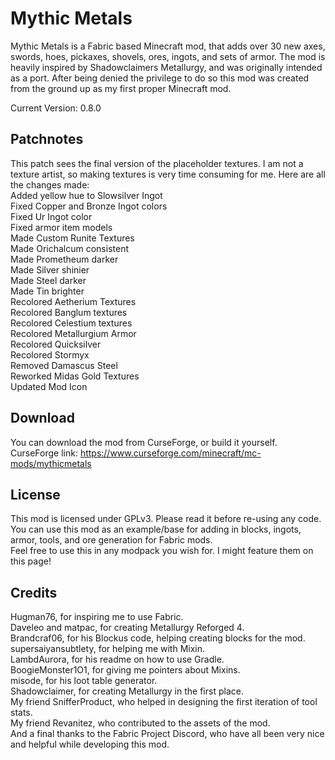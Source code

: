 # Mythic Metals

Mythic Metals is a Fabric based Minecraft mod, that adds over 30 new axes, swords, hoes, pickaxes, shovels, ores, ingots, and sets of armor. 
The mod is heavily inspired by Shadowclaimers Metallurgy, and was originally intended as a port. After being denied the privilege to do so this mod was created from the ground up as my first proper Minecraft mod.  

Current Version: 0.8.0

## Patchnotes
This patch sees the final version of the placeholder textures. I am not a texture artist, so making textures is very time consuming for me. Here are all the changes made:  
Added yellow hue to Slowsilver Ingot  
Fixed Copper and Bronze Ingot colors  
Fixed Ur Ingot color  
Fixed armor item models  
Made Custom Runite Textures  
Made Orichalcum consistent  
Made Prometheum darker  
Made Silver shinier  
Made Steel darker  
Made Tin brighter  
Recolored Aetherium Textures  
Recolored Banglum textures  
Recolored Celestium textures  
Recolored Metallurgium Armor  
Recolored Quicksilver  
Recolored Stormyx  
Removed Damascus Steel  
Reworked Midas Gold Textures  
Updated Mod Icon  

## Download

You can download the mod from CurseForge, or build it yourself.  
CurseForge link:
https://www.curseforge.com/minecraft/mc-mods/mythicmetals

## License

This mod is licensed under GPLv3. Please read it before re-using any code.  
You can use this mod as an example/base for adding in blocks, ingots, armor, tools, and ore generation for Fabric mods.  
Feel free to use this in any modpack you wish for. I might feature them on this page!  

## Credits

Hugman76, for inspiring me to use Fabric.  
Daveleo and matpac, for creating Metallurgy Reforged 4.  
Brandcraf06, for his Blockus code, helping creating blocks for the mod.  
supersaiyansubtlety, for helping me with Mixin.  
LambdAurora, for his readme on how to use Gradle.  
BoogieMonster1O1, for giving me pointers about Mixins.  
misode, for his loot table generator.  
Shadowclaimer, for creating Metallurgy in the first place.  
My friend SnifferProduct, who helped in designing the first iteration of tool stats.  
My friend Revanitez, who contributed to the assets of the mod.  
And a final thanks to the Fabric Project Discord, who have all been very nice and helpful while developing this mod.  
